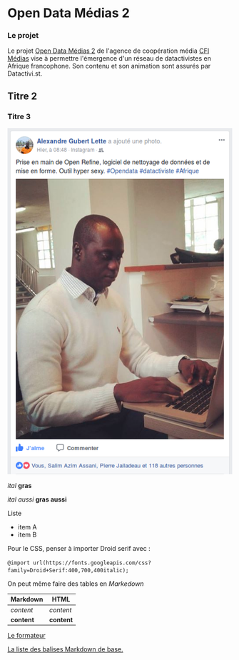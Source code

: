 # Open Data Médias 2

### Le projet
Le projet [Open Data Médias 2](http://www.cfi.fr/fr/projet/opendata-medias-2) de l'agence de coopération média [CFI Médias](http://www.cfi.fr/) vise à permettre l'émergence d'un réseau de datactivistes en Afrique francophone. Son contenu et son animation sont assurés par Datactivi.st.

## Titre 2
### Titre 3

![ODMédias, c'est du sérieux !](OpenRefineSN.png)

*ital* **gras**

_ital aussi_ __gras aussi__


Liste
- item A
- item B

Pour le CSS, penser à importer Droid serif avec :

`@import url(https://fonts.googleapis.com/css?family=Droid+Serif:400,700,400italic);`

On peut même faire des tables en *Markedown*

Markdown | HTML
------------ | -------------
*content* | <em>content</em>
**content** | <strong>content</strong>

[Le formateur](img/SylvainODMedias2.jpg)


[La liste des balises Markdown de base.](https://guides.github.com/features/mastering-markdown/)
